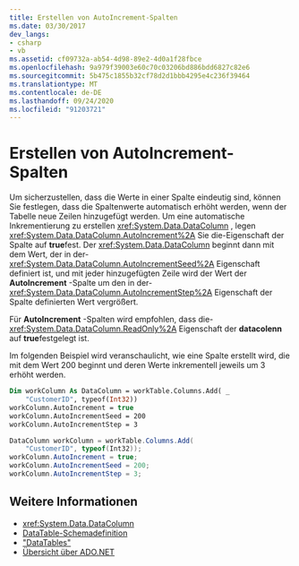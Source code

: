 ```yaml
---
title: Erstellen von AutoIncrement-Spalten
ms.date: 03/30/2017
dev_langs:
- csharp
- vb
ms.assetid: cf09732a-ab54-4d98-89e2-4d0a1f28fbce
ms.openlocfilehash: 9a979f39003e60c70c03206bd886bdd6827c82e6
ms.sourcegitcommit: 5b475c1855b32cf78d2d1bbb4295e4c236f39464
ms.translationtype: MT
ms.contentlocale: de-DE
ms.lasthandoff: 09/24/2020
ms.locfileid: "91203721"
---
```

# <a name="creating-autoincrement-columns"></a>Erstellen von AutoIncrement-Spalten

Um sicherzustellen, dass die Werte in einer Spalte eindeutig sind, können Sie festlegen, dass die Spaltenwerte automatisch erhöht werden, wenn der Tabelle neue Zeilen hinzugefügt werden. Um eine automatische Inkrementierung zu erstellen <xref:System.Data.DataColumn> , legen <xref:System.Data.DataColumn.AutoIncrement%2A> Sie die-Eigenschaft der Spalte auf **true**fest. Der <xref:System.Data.DataColumn> beginnt dann mit dem Wert, der in der- <xref:System.Data.DataColumn.AutoIncrementSeed%2A> Eigenschaft definiert ist, und mit jeder hinzugefügten Zeile wird der Wert der **AutoIncrement** -Spalte um den in der- <xref:System.Data.DataColumn.AutoIncrementStep%2A> Eigenschaft der Spalte definierten Wert vergrößert.  
  
 Für **AutoIncrement** -Spalten wird empfohlen, dass die- <xref:System.Data.DataColumn.ReadOnly%2A> Eigenschaft der **datacolenn** auf **true**festgelegt ist.  
  
 Im folgenden Beispiel wird veranschaulicht, wie eine Spalte erstellt wird, die mit dem Wert 200 beginnt und deren Werte inkrementell jeweils um 3 erhöht werden.  
  
```vb  
Dim workColumn As DataColumn = workTable.Columns.Add( _  
    "CustomerID", typeof(Int32))  
workColumn.AutoIncrement = true  
workColumn.AutoIncrementSeed = 200  
workColumn.AutoIncrementStep = 3  
```  
  
```csharp  
DataColumn workColumn = workTable.Columns.Add(  
    "CustomerID", typeof(Int32));  
workColumn.AutoIncrement = true;  
workColumn.AutoIncrementSeed = 200;  
workColumn.AutoIncrementStep = 3;  
```  
  
## <a name="see-also"></a>Weitere Informationen

- <xref:System.Data.DataColumn>
- [DataTable-Schemadefinition](datatable-schema-definition.md)
- ["DataTables"](datatables.md)
- [Übersicht über ADO.NET](../ado-net-overview.md)
